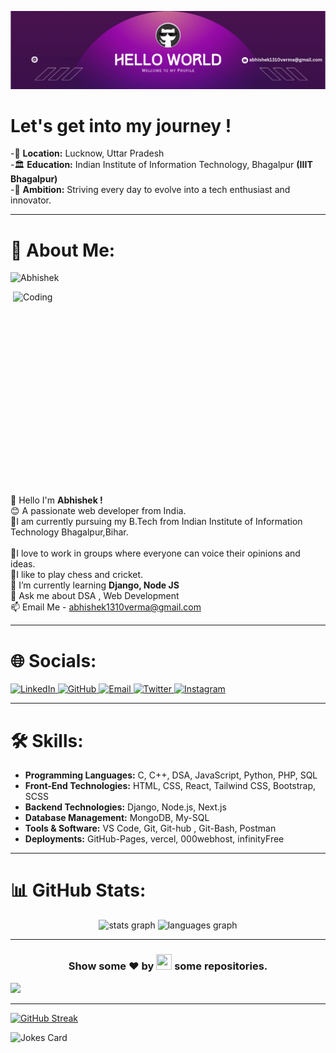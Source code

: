 <!--Banner-->
![Abhishek5165 Banner Image](https://github.com/Abhishek5165/Abhishek5165/blob/main/banner.gif)

# Let's get into my journey !


-📍 **Location:** Lucknow, Uttar Pradesh <br>
-🏛️ **Education:**  Indian Institute of Information Technology, Bhagalpur **(IIIT Bhagalpur)**<br>
-🚀 **Ambition:** Striving every day to evolve into a tech enthusiast and innovator.

---

# 💫 About Me:
<p align="left"> <img src="https://komarev.com/ghpvc/?username=Abhishek5165" alt="Abhishek" /> </p>
<img align="right" alt="Coding" width="500" height="325px" position="relative" top="100px" src="https://previews.123rf.com/images/peshkov/peshkov1908/peshkov190800349/129442355-hacker-at-desktop-using-laptop-with-creative-glowing-big-data-interface-malware-and-futuristic.jpg">
👋 Hello I'm <strong> Abhishek !</strong><br>😊 A passionate web developer from India.<br>📕I am currently pursuing my B.Tech from Indian Institute of Information Technology Bhagalpur,Bihar.<br><br>🤝I love to work in groups where everyone can voice their opinions and ideas.<br>
🏏I like to play chess and cricket.<br>🌱 I’m currently learning <strong> Django, Node JS </strong><br>💬 Ask me about DSA , Web Development<br>📫 Email Me - <a href="https://gmail.com">abhishek1310verma@gmail.com</a>

---

# 🌐 Socials:

<div>
    <a href="https://www.linkedin.com/in/abhishek-verma-600899247/">
    <img alt="LinkedIn" src="https://img.shields.io/badge/LinkedIn-0077B5?style=flat&logo=linkedin&logoColor=white" height="25">
</a>
<a href="https://github.com/Abhishek5165">
    <img alt="GitHub" src="https://img.shields.io/badge/GitHub-181717?style=flat&logo=github&logoColor=white" height="25">
</a>
<a href="https://gmail.com">
    <img alt="Email" src="https://img.shields.io/badge/Email-D14836?style=flat&logo=gmail&logoColor=white" height="25">
</a>
<a href="https://x.com/Abhishek_13107">
    <img alt="Twitter" src="https://img.shields.io/badge/Twitter-1DA1F2?style=flat&logo=twitter&logoColor=white" height="25">
</a>
<a href="https://www.instagram.com/abhishek_v13/">
    <img alt="Instagram" src="https://img.shields.io/badge/Instagram-%23E4405F.svg?logo=Instagram&logoColor=white" height="25">
</a>
</div>

---

# 🛠️ Skills:

- **Programming Languages:** C, C++, DSA, JavaScript, Python, PHP, SQL
- **Front-End Technologies:** HTML, CSS, React, Tailwind CSS, Bootstrap, SCSS
- **Backend Technologies:** Django, Node.js, Next.js
- **Database Management:** MongoDB, My-SQL
- **Tools & Software:** VS Code, Git, Git-hub , Git-Bash, Postman
- **Deployments:** GitHub-Pages, vercel, 000webhost, infinityFree
  
---

# 📊 GitHub Stats:

<div align="center">
  <img src="https://github-readme-stats.vercel.app/api?username=Abhishek5165&show_icons=true&hide=contribs,prs&cache_seconds=86400&theme=monokai" height="160" alt="stats graph"  />
  <img src="https://github-readme-stats.vercel.app/api/top-langs?username=Abhishek5165&locale=en&hide_title=false&layout=compact&card_width=320&langs_count=5&theme=dracula&hide_border=false" height="160" alt="languages graph"  />
</div>

---

<h3 align="center">Show some ❤ by <img src="https://imgur.com/o7ncZFp.jpg" height=25px width=25px> some repositories.</h3>

![](https://github.githubassets.com/images/modules/site/home/footer-illustration.svg)

---

[![GitHub Streak](https://streak-stats.demolab.com?user=Abhishek5165&theme=vue-dark&border_radius=5.1&card_width=1000)](https://git.io/streak-stats)

<img src="https://readme-jokes.vercel.app/api?hideBorder" width="100%" height="35%" alt="Jokes Card" />
